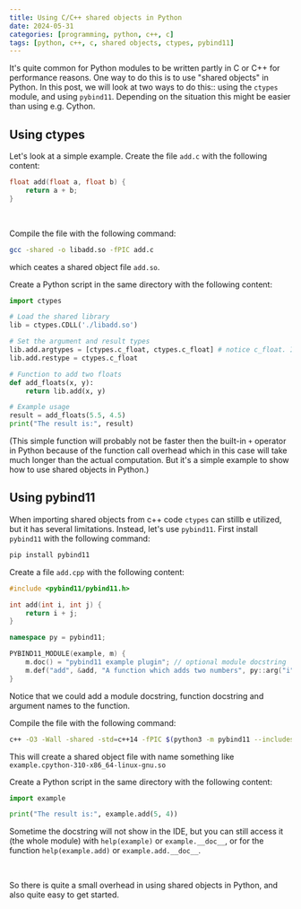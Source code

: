 ```yaml
---
title: Using C/C++ shared objects in Python
date: 2024-05-31
categories: [programming, python, c++, c]
tags: [python, c++, c, shared objects, ctypes, pybind11]
---
```

    
It's quite common for Python modules to be written partly in C or C++ for performance reasons. One way to do this is to use "shared objects" in Python. In this post, we will look at two ways to do this:: using the `ctypes` module, and using `pybind11`. Depending on the situation this might be easier than using e.g. Cython.

## Using ctypes

Let's look at a simple example. Create the file `add.c` with the following content:
```c
float add(float a, float b) {
    return a + b;
}
```
<br>

Compile the file with the following command:
```bash
gcc -shared -o libadd.so -fPIC add.c
```
which ceates a shared object file `add.so`.
<br>

Create a Python script in the same directory with the following content:
```python
import ctypes

# Load the shared library
lib = ctypes.CDLL('./libadd.so')

# Set the argument and result types
lib.add.argtypes = [ctypes.c_float, ctypes.c_float] # notice c_float. If we e.g. used integers, we would use ctypes.c_int
lib.add.restype = ctypes.c_float

# Function to add two floats
def add_floats(x, y):
    return lib.add(x, y)

# Example usage
result = add_floats(5.5, 4.5)
print("The result is:", result)
```


(This simple function will probably not be faster then the built-in `+` operator in Python because of the function call overhead which in this case will take much longer than the actual computation. But it's a simple example to show how to use shared objects in Python.)

## Using pybind11
When importing shared objects from c++ code `ctypes`  can stillb e utilized, but it has several limitations. Instead, let's use `pybind11`.
First install `pybind11` with the following command:
```bash
pip install pybind11
```

Create a file `add.cpp` with the following content:
```cpp
#include <pybind11/pybind11.h>

int add(int i, int j) {
    return i + j;
}

namespace py = pybind11;

PYBIND11_MODULE(example, m) {
    m.doc() = "pybind11 example plugin"; // optional module docstring
    m.def("add", &add, "A function which adds two numbers", py::arg("i"), py::arg("j"));
}
```
Notice that we could add a module docstring, function docstring and argument names to the function.
<br>

Compile the file with the following command:
```bash
c++ -O3 -Wall -shared -std=c++14 -fPIC $(python3 -m pybind11 --includes) example.cpp -o example$(python3-config --extension-suffix)
```
This will create a shared object file with name something like `example.cpython-310-x86_64-linux-gnu.so`

Create a Python script in the same directory with the following content:
```python
import example

print("The result is:", example.add(5, 4))
```
Sometime the docstring will not show in the IDE, but you can still access it (the whole module) with `help(example)` or `example.__doc__`, or for the function `help(example.add)` or `example.add.__doc__`.

<br>

So there is quite a small overhead in using shared objects in Python, and also quite easy to get started. 